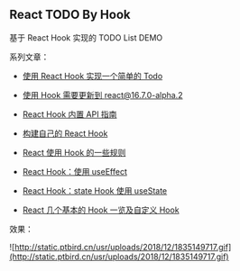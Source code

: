 ## React TODO By Hook

基于 React Hook 实现的 TODO List DEMO

系列文章：

- [使用 React Hook 实现一个简单的 Todo](http://www.ptbird.cn/react-hook-todo-list.html)

- [使用 Hook 需要更新到 react@16.7.0-alpha.2](http://www.ptbird.cn/react-hook-update-raect-16-7-0-alpha-2.html)

- [React Hook 内置 API 指南](http://www.ptbird.cn/react-hook-api-refrence.html)

- [构建自己的 React Hook](http://www.ptbird.cn/build-own-react-hook.html)

- [React 使用 Hook 的一些规则](http://www.ptbird.cn/react-hook-rules.html)

- [React Hook：使用 useEffect](http://www.ptbird.cn/react-hoot-useEffect.html)

- [React Hook：state Hook 使用 useState](http://www.ptbird.cn/react-hook-use-state-hook.html)

- [React 几个基本的 Hook 一览及自定义 Hook](http://www.ptbird.cn/react-hooks-at-a-glance.html)


效果：

![http://static.ptbird.cn/usr/uploads/2018/12/1835149717.gif](http://static.ptbird.cn/usr/uploads/2018/12/1835149717.gif)